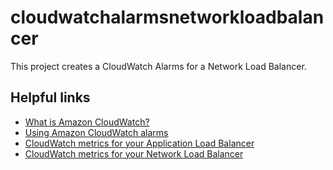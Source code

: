 # cloudwatchalarmsnetworkloadbalancer

This project creates a CloudWatch Alarms for a Network Load Balancer.

## Helpful links

- [What is Amazon CloudWatch?][1]
- [Using Amazon CloudWatch alarms][2]
- [CloudWatch metrics for your Application Load Balancer][3]
- [CloudWatch metrics for your Network Load Balancer][3]


[1]: https://docs.aws.amazon.com/AmazonCloudWatch/latest/monitoring/WhatIsCloudWatch.html
[2]: https://docs.aws.amazon.com/AmazonCloudWatch/latest/monitoring/AlarmThatSendsEmail.html
[3]: https://docs.aws.amazon.com/elasticloadbalancing/latest/application/load-balancer-cloudwatch-metrics.html
[4]: https://docs.aws.amazon.com/elasticloadbalancing/latest/network/load-balancer-cloudwatch-metrics.html
